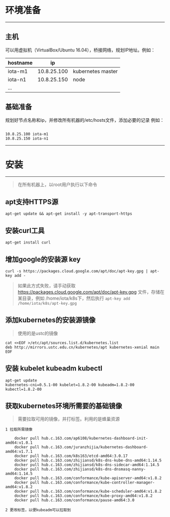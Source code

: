 # 环境准备
---
## 主机
可以用虚拟机（VirtualBox/Ubuntu 16.04），桥接网络，规划IP地址。例如：

|hostname|ip	|  |
| ------| ----- |---|
|iota-m1|10.8.25.100|kubernetes master|
|iota-n1|10.8.25.150|node|
| ... |    |   |

## 基础准备
规划好节点名称和ip，并修改所有机器的/etc/hosts文件，添加必要的记录
例如：

```

10.8.25.100 iota-m1
10.8.25.150 iota-n1

```
---
# 安装
---

> 在所有机器上，以root用户执行以下命令

## apt支持HTTPS源

```
apt-get update && apt-get install -y apt-transport-https
```

## 安装curl工具

```
apt-get install curl
```
## 增加google的安装源 key
```
curl -s https://packages.cloud.google.com/apt/doc/apt-key.gpg | apt-key add -
```
> 如果此方式失败，请手动获取 https://packages.cloud.google.com/apt/doc/apt-key.gpg 文件，存储在某目录，例如 /home/iota/k8s下，然后执行
> `apt-key add /home/iota/k8s/apt-key.gpg`

## 添加kubernetes的安装源镜像
> 使用的是ustc的镜像

```
cat <<EOF >/etc/apt/sources.list.d/kubernetes.list
deb http://mirrors.ustc.edu.cn/kubernetes/apt kubernetes-xenial main
EOF
```
## 安装 kubelet kubeadm kubectl

```
apt-get update
kubernetes-cni=0.5.1-00 kubelet=1.8.2-00 kubeadm=1.8.2-00 kubectl=1.8.2-00
```

## 获取kubernetes环境所需要的基础镜像
> 需要拉取可用的镜像，并打标签。利用的是蜂巢资源

    1 拉取所需镜像
    
```
    docker pull hub.c.163.com/ap6108/kubernetes-dashboard-init-amd64:v1.0.1
    docker pull hub.c.163.com/juranzhijia/kubernetes-dashboard-amd64:v1.7.1
    docker pull hub.c.163.com/k8s163/etcd-amd64:3.0.17
    docker pull hub.c.163.com/zhijiansd/k8s-dns-kube-dns-amd64:1.14.5
    docker pull hub.c.163.com/zhijiansd/k8s-dns-sidecar-amd64:1.14.5
    docker pull hub.c.163.com/zhijiansd/k8s-dns-dnsmasq-nanny-amd64:1.14.5
    docker pull hub.c.163.com/conformance/kube-apiserver-amd64:v1.8.2
    docker pull hub.c.163.com/conformance/kube-controller-manager-amd64:v1.8.2
    docker pull hub.c.163.com/conformance/kube-scheduler-amd64:v1.8.2
    docker pull hub.c.163.com/conformance/kube-proxy-amd64:v1.8.2
    docker pull hub.c.163.com/conformance/pause-amd64:3.0
```
    2 更改标签，以便kubeadm可以拉取到
    
    

